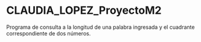 # CLAUDIA_LOPEZ_ProyectoM2
Programa de consulta a la longitud de una palabra ingresada y el cuadrante correspondiente de dos números.
